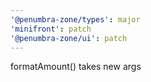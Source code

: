 ```yaml
---
'@penumbra-zone/types': major
'minifront': patch
'@penumbra-zone/ui': patch
---
```


formatAmount() takes new args
